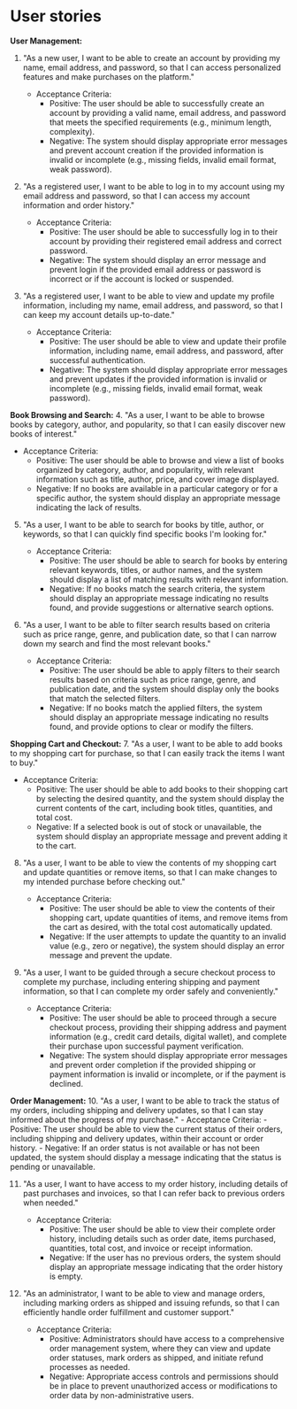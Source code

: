 # User stories

**User Management:**
1. "As a new user, I want to be able to create an account by providing my name, email address, and password, so that I can access personalized features and make purchases on the platform."
   - Acceptance Criteria:
     - Positive: The user should be able to successfully create an account by providing a valid name, email address, and password that meets the specified requirements (e.g., minimum length, complexity).
     - Negative: The system should display appropriate error messages and prevent account creation if the provided information is invalid or incomplete (e.g., missing fields, invalid email format, weak password).

2. "As a registered user, I want to be able to log in to my account using my email address and password, so that I can access my account information and order history."
   - Acceptance Criteria:
     - Positive: The user should be able to successfully log in to their account by providing their registered email address and correct password.
     - Negative: The system should display an error message and prevent login if the provided email address or password is incorrect or if the account is locked or suspended.

3. "As a registered user, I want to be able to view and update my profile information, including my name, email address, and password, so that I can keep my account details up-to-date."
   - Acceptance Criteria:
     - Positive: The user should be able to view and update their profile information, including name, email address, and password, after successful authentication.
     - Negative: The system should display appropriate error messages and prevent updates if the provided information is invalid or incomplete (e.g., missing fields, invalid email format, weak password).

**Book Browsing and Search:**
4. "As a user, I want to be able to browse books by category, author, and popularity, so that I can easily discover new books of interest."
   - Acceptance Criteria:
     - Positive: The user should be able to browse and view a list of books organized by category, author, and popularity, with relevant information such as title, author, price, and cover image displayed.
     - Negative: If no books are available in a particular category or for a specific author, the system should display an appropriate message indicating the lack of results.

5. "As a user, I want to be able to search for books by title, author, or keywords, so that I can quickly find specific books I'm looking for."
   - Acceptance Criteria:
     - Positive: The user should be able to search for books by entering relevant keywords, titles, or author names, and the system should display a list of matching results with relevant information.
     - Negative: If no books match the search criteria, the system should display an appropriate message indicating no results found, and provide suggestions or alternative search options.

6. "As a user, I want to be able to filter search results based on criteria such as price range, genre, and publication date, so that I can narrow down my search and find the most relevant books."
   - Acceptance Criteria:
     - Positive: The user should be able to apply filters to their search results based on criteria such as price range, genre, and publication date, and the system should display only the books that match the selected filters.
     - Negative: If no books match the applied filters, the system should display an appropriate message indicating no results found, and provide options to clear or modify the filters.

**Shopping Cart and Checkout:**
7. "As a user, I want to be able to add books to my shopping cart for purchase, so that I can easily track the items I want to buy."
   - Acceptance Criteria:
     - Positive: The user should be able to add books to their shopping cart by selecting the desired quantity, and the system should display the current contents of the cart, including book titles, quantities, and total cost.
     - Negative: If a selected book is out of stock or unavailable, the system should display an appropriate message and prevent adding it to the cart.

8. "As a user, I want to be able to view the contents of my shopping cart and update quantities or remove items, so that I can make changes to my intended purchase before checking out."
   - Acceptance Criteria:
     - Positive: The user should be able to view the contents of their shopping cart, update quantities of items, and remove items from the cart as desired, with the total cost automatically updated.
     - Negative: If the user attempts to update the quantity to an invalid value (e.g., zero or negative), the system should display an error message and prevent the update.

9. "As a user, I want to be guided through a secure checkout process to complete my purchase, including entering shipping and payment information, so that I can complete my order safely and conveniently."
   - Acceptance Criteria:
     - Positive: The user should be able to proceed through a secure checkout process, providing their shipping address and payment information (e.g., credit card details, digital wallet), and complete their purchase upon successful payment verification.
     - Negative: The system should display appropriate error messages and prevent order completion if the provided shipping or payment information is invalid or incomplete, or if the payment is declined.

**Order Management:**
10. "As a user, I want to be able to track the status of my orders, including shipping and delivery updates, so that I can stay informed about the progress of my purchase."
    - Acceptance Criteria:
      - Positive: The user should be able to view the current status of their orders, including shipping and delivery updates, within their account or order history.
      - Negative: If an order status is not available or has not been updated, the system should display a message indicating that the status is pending or unavailable.

11. "As a user, I want to have access to my order history, including details of past purchases and invoices, so that I can refer back to previous orders when needed."
    - Acceptance Criteria:
      - Positive: The user should be able to view their complete order history, including details such as order date, items purchased, quantities, total cost, and invoice or receipt information.
      - Negative: If the user has no previous orders, the system should display an appropriate message indicating that the order history is empty.

12. "As an administrator, I want to be able to view and manage orders, including marking orders as shipped and issuing refunds, so that I can efficiently handle order fulfillment and customer support."
    - Acceptance Criteria:
      - Positive: Administrators should have access to a comprehensive order management system, where they can view and update order statuses, mark orders as shipped, and initiate refund processes as needed.
      - Negative: Appropriate access controls and permissions should be in place to prevent unauthorized access or modifications to order data by non-administrative users.

